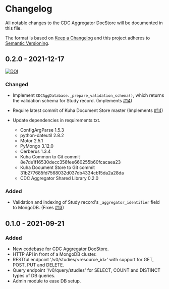 # Changelog

All notable changes to the CDC Aggregator DocStore will be documented in this file.

The format is based on [Keep a Changelog](http://keepachangelog.com/en/1.0.0/) and this project adheres to [Semantic Versioning](http://semver.org/spec/v2.0.0.html).

## 0.2.0 - 2021-12-17
[![DOI](https://zenodo.org/badge/DOI/10.5281/zenodo.5779898.svg)](https://doi.org/10.5281/zenodo.5779898)

### Changed

- Implement `CDCAggDatabase._prepare_validation_schema()`, which
  returns the validation schema for Study record.
  (Implements [#14](https://bitbucket.org/cessda/cessda.cdc.aggregator.doc-store/issues/14))
- Require latest commit of Kuha Document Store master
  (Implements [#14](https://bitbucket.org/cessda/cessda.cdc.aggregator.doc-store/issues/14))
- Update dependencies in requirements.txt.

  - ConfigArgParse 1.5.3
  - python-dateutil 2.8.2
  - Motor 2.5.1
  - PyMongo 3.12.0
  - Cerberus 1.3.4
  - Kuha Common to Git commit 8e7de1f16530decc356fee660255b60fcacaea23
  - Kuha Document Store to Git commit 31b277685fd7568032d037db4334cb15da2a28da
  - CDC Aggregator Shared Library 0.2.0

### Added

- Validation and indexing of Study record's `_aggregator_identifier` field to MongoDB.
  (Fixes [#13](https://bitbucket.org/cessda/cessda.cdc.aggregator.doc-store/issues/13))


## 0.1.0 - 2021-09-21

### Added

- New codebase for CDC Aggregator DocStore.
- HTTP API in front of a MongoDB cluster.
- RESTful endpoint '/v0/studies/<resource_id>' with support for GET, POST, PUT and DELETE.
- Query endpoint '/v0/query/studies' for SELECT, COUNT and DISTINCT types of DB queries.
- Admin module to ease DB setup.
